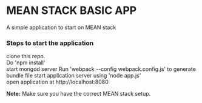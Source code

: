 # MEAN STACK BASIC APP
A simple application to start on MEAN stack 

### Steps to start the application 
clone this repo.  
Do 'npm install'  
start mongod server
Run 'webpack --config webpack.config.js' to generate bundle file
start application server using 'node app.js'  
open application at http://localhost:8080  

**Note:** Make sure you have the correct MEAN stack setup.
